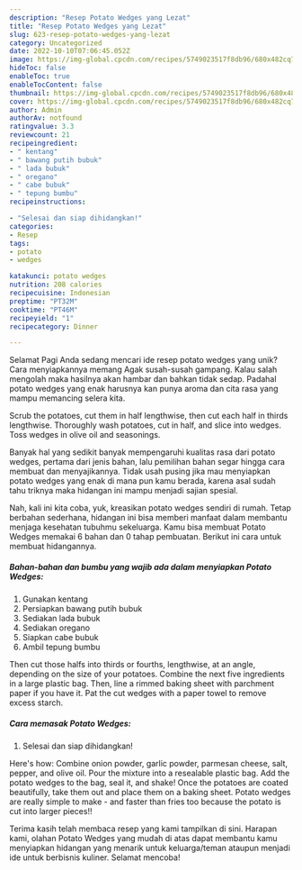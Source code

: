 ```yaml
---
description: "Resep Potato Wedges yang Lezat"
title: "Resep Potato Wedges yang Lezat"
slug: 623-resep-potato-wedges-yang-lezat
category: Uncategorized
date: 2022-10-10T07:06:45.052Z
image: https://img-global.cpcdn.com/recipes/5749023517f8db96/680x482cq70/potato-wedges-foto-resep-utama.jpg
hideToc: false
enableToc: true
enableTocContent: false
thumbnail: https://img-global.cpcdn.com/recipes/5749023517f8db96/680x482cq70/potato-wedges-foto-resep-utama.jpg
cover: https://img-global.cpcdn.com/recipes/5749023517f8db96/680x482cq70/potato-wedges-foto-resep-utama.jpg
author: Admin
authorAv: notfound
ratingvalue: 3.3
reviewcount: 21
recipeingredient:
- " kentang"
- " bawang putih bubuk"
- " lada bubuk"
- " oregano"
- " cabe bubuk"
- " tepung bumbu"
recipeinstructions:

- "Selesai dan siap dihidangkan!"
categories:
- Resep
tags:
- potato
- wedges

katakunci: potato wedges 
nutrition: 208 calories
recipecuisine: Indonesian
preptime: "PT32M"
cooktime: "PT46M"
recipeyield: "1"
recipecategory: Dinner

---
```



Selamat Pagi Anda sedang mencari ide resep potato wedges yang unik? Cara menyiapkannya memang Agak susah-susah gampang. Kalau salah mengolah maka hasilnya akan hambar dan bahkan tidak sedap. Padahal potato wedges yang enak harusnya kan punya aroma dan cita rasa yang mampu memancing selera kita.


Scrub the potatoes, cut them in half lengthwise, then cut each half in thirds lengthwise. Thoroughly wash potatoes, cut in half, and slice into wedges. Toss wedges in olive oil and seasonings.

Banyak hal yang sedikit banyak mempengaruhi kualitas rasa dari potato wedges, pertama dari jenis bahan, lalu pemilihan bahan segar hingga cara membuat dan menyajikannya. Tidak usah pusing jika mau menyiapkan potato wedges yang enak di mana pun kamu berada, karena asal sudah tahu triknya maka hidangan ini mampu menjadi sajian spesial.


Nah, kali ini kita coba, yuk, kreasikan potato wedges sendiri di rumah. Tetap berbahan sederhana, hidangan ini bisa memberi manfaat dalam membantu menjaga kesehatan tubuhmu sekeluarga. Kamu bisa membuat Potato Wedges memakai 6 bahan dan 0 tahap pembuatan. Berikut ini cara untuk membuat hidangannya.

<!--inarticleads1-->

##### Bahan-bahan dan bumbu yang wajib ada dalam menyiapkan Potato Wedges:

1. Gunakan  kentang
1. Persiapkan  bawang putih bubuk
1. Sediakan  lada bubuk
1. Sediakan  oregano
1. Siapkan  cabe bubuk
1. Ambil  tepung bumbu


Then cut those halfs into thirds or fourths, lengthwise, at an angle, depending on the size of your potatoes. Combine the next five ingredients in a large plastic bag. Then, line a rimmed baking sheet with parchment paper if you have it. Pat the cut wedges with a paper towel to remove excess starch. 

<!--inarticleads2-->

##### Cara memasak Potato Wedges:


1. Selesai dan siap dihidangkan!

Here&#39;s how: Combine onion powder, garlic powder, parmesan cheese, salt, pepper, and olive oil. Pour the mixture into a resealable plastic bag. Add the potato wedges to the bag, seal it, and shake! Once the potatoes are coated beautifully, take them out and place them on a baking sheet. Potato wedges are really simple to make - and faster than fries too because the potato is cut into larger pieces!! 

Terima kasih telah membaca resep yang kami tampilkan di sini. Harapan kami, olahan Potato Wedges yang mudah di atas dapat membantu kamu menyiapkan hidangan yang menarik untuk keluarga/teman ataupun menjadi ide untuk berbisnis kuliner. Selamat mencoba!
